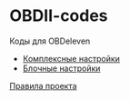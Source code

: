 # OBDII-codes
Коды для OBDeleven

- [Комплексные настройки](complex/README.md)
- [Блочные настройки](block/README.md)

[Правила проекта](RULES.md)
